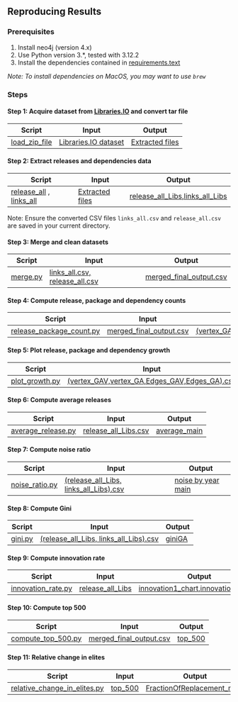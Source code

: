 ## Reproducing Results



### Prerequisites

1. Install neo4j (version 4.x)
2. Use Python version 3.*, tested with 3.12.2
3. Install the dependencies contained in [requirements.text](https://github.com/anonymous-userr/AnonymizedRepository/blob/main/requirements.txt)


*Note: To install dependencies on MacOS, you may want to use `brew`*


### Steps

#### Step 1: Acquire dataset from [Libraries.IO](https://doi.org/10.5281/zenodo.3626071) and convert tar file

| Script | Input | Output |
| --- | --- | --- |
|[load_zip_file](https://github.com/anonymous-userr/AnonymizedRepository/blob/main/scripts/load_zip_file.py) |[Libraries.IO dataset](https://doi.org/10.5281/zenodo.3626071)  |[Extracted files](https://doi.org/10.5281/zenodo.15093005)





#### Step 2: Extract releases and dependencies data 

| Script | Input | Output |
| --- | --- | --- |
|[release_all](https://github.com/anonymous-userr/AnonymizedRepository/blob/main/scripts/release_all.py) , [links_all](https://github.com/anonymous-userr/AnonymizedRepository/blob/main/scripts/links_all.py)|[Extracted files](https://doi.org/10.5281/zenodo.15093005)  |[release_all_Libs,links_all_Libs](https://doi.org/10.5281/zenodo.15093005)



Note: Ensure the converted CSV files `links_all.csv` and `release_all.csv` are saved in your current directory.

#### Step 3: Merge and clean datasets 

| Script | Input | Output |
| --- | --- | --- |
|[merge.py](https://github.com/anonymous-userr/AnonymizedRepository/blob/main/scripts/merge.py)|[links_all.csv, release_all.csv](https://doi.org/10.5281/zenodo.15093005) |[merged_final_output.csv](https://doi.org/10.5281/zenodo.15093005)


#### Step 4: Compute release, package and dependency counts
| Script | Input | Output |
| --- | --- | --- |
|[release_package_count.py](https://github.com/anonymous-userr/AnonymizedRepository/blob/main/scripts/release_package_counts.py)|  [merged_final_output.csv](https://doi.org/10.5281/zenodo.15093005)| [(vertex_GAV,vertex_GA,Edges_GAV,Edges_GA).csv](https://doi.org/10.5281/zenodo.15093005)|



#### Step 5: Plot release, package and dependency growth
| Script | Input | Output |
| --- | --- | --- |
|[plot_growth.py](https://github.com/anonymous-userr/AnonymizedRepository/blob/main/scripts/plot_growth.py)|[(vertex_GAV,vertex_GA,Edges_GAV,Edges_GA).csv](https://doi.org/10.5281/zenodo.15093005)|[plots](https://github.com/anonymous-userr/AnonymizedRepository/tree/main/plots)|


#### Step 6: Compute average releases
| Script | Input | Output |
| --- | --- | --- |
|[average_release.py](https://github.com/anonymous-userr/AnonymizedRepository/blob/main/scripts/average_release.py)| [release_all_Libs.csv](https://doi.org/10.5281/zenodo.15093005) |[average_main](https://github.com/anonymous-userr/AnonymizedRepository/blob/main/plots/average_main.png) |


#### Step 7: Compute noise ratio
| Script | Input | Output |
| ---| --- | --- |
|[noise_ratio.py](https://github.com/anonymous-userr/AnonymizedRepository/blob/main/scripts/noise_ratio.py)| [(release_all_Libs, links_all_Libs).csv](https://doi.org/10.5281/zenodo.15093005)  |[noise by year main](https://github.com/anonymous-userr/AnonymizedRepository/blob/main/plots/noise%20by%20year%20main.png)|

#### Step 8: Compute Gini
| Script | Input | Output |
| ---| --- | --- |
|[gini.py](https://github.com/anonymous-userr/AnonymizedRepository/blob/main/scripts/gini.py)| [(release_all_Libs, links_all_Libs).csv](https://doi.org/10.5281/zenodo.15093005) |[giniGA](https://github.com/anonymous-userr/AnonymizedRepository/blob/main/plots/gini_GA(-2020).png)|



#### Step 9: Compute innovation rate
| Script | Input | Output |
| ---| --- | --- |
|[innovation_rate.py](https://github.com/anonymous-userr/AnonymizedRepository/blob/main/scripts/innovation_rate.py)| [release_all_Libs](https://doi.org/10.5281/zenodo.15093005) |[innovation1_chart,innovation2_chart](https://github.com/anonymous-userr/AnonymizedRepository/tree/main/plots)|


#### Step 10: Compute top 500
| Script | Input | Output |
| ---| --- | --- |
|[compute_top_500.py](https://github.com/anonymous-userr/AnonymizedRepository/blob/main/scripts/compute_top_500.py)| [merged_final_output.csv](https://doi.org/10.5281/zenodo.15093005) |[top_500](https://doi.org/10.5281/zenodo.15093005)|


#### Step 11: Relative change in elites
| Script | Input | Output |
| ---| --- | --- |
|[relative_change_in_elites.py](https://github.com/anonymous-userr/AnonymizedRepository/blob/main/scripts/relative_change_in_elites.py)| [top_500](https://doi.org/10.5281/zenodo.15093005) |[FractionOfReplacement_main](https://github.com/anonymous-userr/AnonymizedRepository/blob/main/plots/FractionOfReplacement_main.png)|




